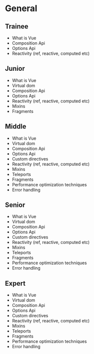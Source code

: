 # General
 
## Trainee

- What is Vue
- Composition Api
- Options Api
- Reactivity (ref, reactive, computed etc)

## Junior

- What is Vue
- Virtual dom
- Composition Api
- Options Api
- Reactivity (ref, reactive, computed etc)
- Mixins
- Fragments

## Middle

- What is Vue
- Virtual dom
- Composition Api
- Options Api
- Custom directives
- Reactivity (ref, reactive, computed etc)
- Mixins
- Teleports
- Fragments
- Performance optimization techniques
- Error handling

## Senior

- What is Vue
- Virtual dom
- Composition Api
- Options Api
- Custom directives
- Reactivity (ref, reactive, computed etc)
- Mixins
- Teleports
- Fragments
- Performance optimization techniques
- Error handling

## Expert

- What is Vue
- Virtual dom
- Composition Api
- Options Api
- Custom directives
- Reactivity (ref, reactive, computed etc)
- Mixins
- Teleports
- Fragments
- Performance optimization techniques
- Error handling
